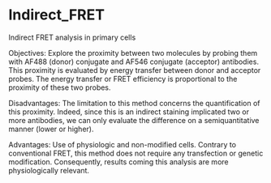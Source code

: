 # Indirect_FRET
Indirect FRET analysis in primary cells

Objectives:
Explore the proximity between two molecules by probing them with AF488 (donor) conjugate and AF546 conjugate (acceptor) antibodies. This proximity is evaluated by energy transfer between donor and acceptor probes. The energy transfer or FRET efficiency is proportional to the proximity of these two probes. 

Disadvantages:
The limitation to this method concerns the quantification of this proximity. Indeed, since this is an indirect staining implicated two or more antibodies, we can only evaluate the difference on a semiquantitative manner (lower or higher).

Advantages: 
Use of physiologic and non-modified cells. Contrary to conventional FRET, this method does not require any transfection or genetic modification. Consequently, results coming this analysis are more physiologically relevant. 


